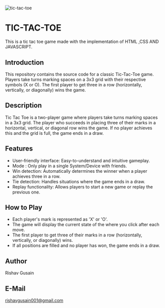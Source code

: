 #
![tic-tac-toe](https://github.com/user-attachments/assets/c8b93cbb-3eda-45a8-a0a7-0f9db87faac8)
#

# TIC-TAC-TOE

This is a tic tac toe game made with the implementation of HTML ,CSS AND JAVASCRIPT.

## Introduction

This repository contains the source code for a classic Tic-Tac-Toe game. Players take turns marking spaces on a 3x3 grid with their respective symbols (X or O). The first player to get three in a row (horizontally, vertically, or diagonally) wins the game.

## Description

Tic Tac Toe is a two-player game where players take turns marking spaces in a 3x3 grid. The player who succeeds in placing three of their marks in a horizontal, vertical, or diagonal row wins the game. If no player achieves this and the grid is full, the game ends in a draw.

## Features

- User-friendly interface: Easy-to-understand and intuitive gameplay.
- Mode : Only play in a single System/Device with friends.
- Win detection: Automatically determines the winner when a player achieves three in a row.
- Tie detection: Handles situations where the game ends in a draw.
- Replay functionality: Allows players to start a new game or replay the previous one.

## How to Play

- Each player's mark is represented as 'X' or 'O'.
- The game will display the current state of the where you click after each move.
- The first player to get three of their marks in a row (horizontally, vertically, or diagonally) wins.
- If all positions are filled and no player has won, the game ends in a draw.

## Author

Rishav Gusain

## E-Mail
rishavgusain001@gmail.com
